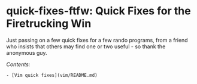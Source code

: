 # quick-fixes-ftfw: Quick Fixes for the Firetrucking Win

Just passing on a few quick fixes for a few rando programs, from a friend who insists that
others may find one or two useful - so thank the anonymous guy.

*Contents:*
<!--	- [disk quick fixes](disk/README.md)
	- [ZoL quick fixes](zfs/README.md)
	- [.bashrc and .profile quick fixes](profile.d/README.md) -->
	- [Vim quick fixes](vim/README.md)

